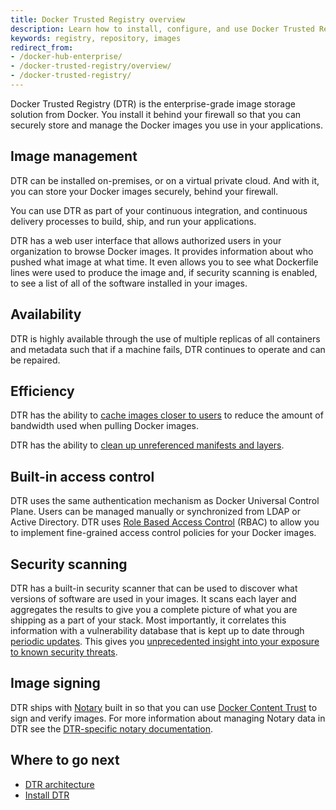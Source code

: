 ```yaml
---
title: Docker Trusted Registry overview
description: Learn how to install, configure, and use Docker Trusted Registry.
keywords: registry, repository, images
redirect_from:
- /docker-hub-enterprise/
- /docker-trusted-registry/overview/
- /docker-trusted-registry/
---
```


Docker Trusted Registry (DTR) is the enterprise-grade image storage solution
from Docker. You install it behind your firewall so that you can securely store
and manage the Docker images you use in your applications.

## Image management

DTR can be installed on-premises, or on a virtual private
cloud. And with it, you can store your Docker images securely, behind your
firewall.

You can use DTR as part of your continuous integration, and continuous
delivery processes to build, ship, and run your applications.

DTR has a web user interface that allows authorized users in your
organization to browse Docker images. It provides information about
who pushed what image at what time. It even allows you to see what Dockerfile
lines were used to produce the image and, if security scanning is enabled, to
see a list of all of the software installed in your images.

## Availability

DTR is highly available through the use of multiple replicas of all containers
and metadata such that if a machine fails, DTR continues to operate and can be repaired.

## Efficiency

DTR has the ability to [cache images closer to users](admin/configure/deploy-caches/index.md)
to reduce the amount of bandwidth used when pulling Docker images.

DTR has the ability to [clean up unreferenced manifests and layers](admin/configure/garbage-collection.md).

## Built-in access control

DTR uses the same authentication mechanism as Docker Universal Control Plane.
Users can be managed manually or synchronized from LDAP or Active Directory. DTR
uses [Role Based Access Control](admin/manage-users/index.md) (RBAC) to allow you to implement fine-grained
access control policies for your Docker images.

## Security scanning

DTR has a built-in security scanner that can be used to discover what versions
of software are used in your images. It scans each layer and aggregates the
results to give you a complete picture of what you are shipping as a part of
your stack. Most importantly, it correlates this information with a
vulnerability database that is kept up to date through [periodic
updates](admin/configure/set-up-vulnerability-scans.md). This
gives you [unprecedented insight into your exposure to known security
threats](user/manage-images/scan-images-for-vulnerabilities.md).

## Image signing

DTR ships with [Notary](/notary/getting_started.md)
built in so that you can use
[Docker Content Trust](/engine/security/trust/content_trust.md) to sign
and verify images. For more information about managing Notary data in DTR see
the [DTR-specific notary documentation](user/manage-images/sign-images/index.md).

## Where to go next

* [DTR architecture](architecture.md)
* [Install DTR](admin/install/index.md)

